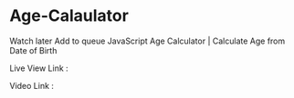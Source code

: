 # Age-Calaulator
Watch later Add to queue JavaScript Age Calculator | Calculate Age from Date of Birth

Live View Link : 

Video Link : 
